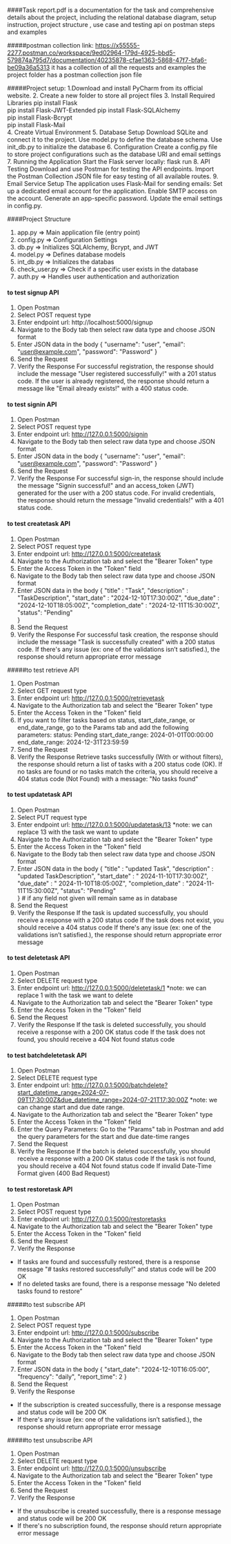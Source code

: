 ####Task report.pdf is a documentation for the task and comprehensive details about the project, including the relational database diagram, setup instruction, project structure , use case and testing api on postman steps and examples


#####postman collection link: https://x55555-2277.postman.co/workspace/9ed02964-179d-4925-bbd5-579874a795d7/documentation/40235878-cfae1363-5868-47f7-bfa6-be09a36a5313
it has a collection of all the requests and examples
the project folder has a postman collection json file 

#####Project setup:
1.Download and install PyCharm from its official website.
2. Create a new folder to store all project files 
3. Install Required Libraries
pip install Flask            
pip install Flask-JWT-Extended 
pip install Flask-SQLAlchemy  
pip install Flask-Bcrypt     
pip install Flask-Mail        
4. Create Virtual Environment
5. Database Setup
      Download SQLite and connect it to the project.
      Use model.py to define the database schema.
      Use init_db.py to initialize the database
6. Configuration
Create a config.py file to store project configurations such as the database URI and email settings
7. Running the Application
        Start the Flask server locally: flask run
8. API Testing 
Download and use Postman for testing the API endpoints.
Import the Postman Collection JSON file for easy testing of all available routes.
9. Email Service Setup
The application uses Flask-Mail for sending emails:
        Set up a dedicated email account for the application.
        Enable SMTP access on the account.
        Generate an app-specific password.
        Update the email settings in config.py.




####Project Structure 
1.	app.py => Main application file (entry point)
2.	config.py => Configuration Settings 
3.	db.py => Initializes SQLAlchemy, Bcrypt, and JWT 
4.	model.py => Defines database models
5.	int_db.py => Initializes the databas
6.	check_user.py => Check if a specific user exists in the database 
7.	auth.py => Handles user authentication and authorization



#### to test signup API
1.	Open Postman
2.	Select POST request type
3.	Enter endpoint url: http://localhost:5000/signup
4.	Navigate to the Body tab then select raw data type and choose JSON format
5.	Enter JSON data in the body
{
 "username": "user", 
 "email": "user@example.com",
 "password": "Password" 
}
6.	Send the Request
7.	Verify the Response 
For successful registration, the response should include the message 
"User registered successfully!" with a 201 status code.
If the user is already registered, the response should return a message like "Email already exists!" with a 400 status code.




#### to test signin API 
1.	Open Postman
2.	Select POST request type
3.	Enter endpoint url: http://127.0.0.1:5000/signin
4.	Navigate to the Body tab then select raw data type and choose JSON format
5.	Enter JSON data in the body
{
 "username": "user", 
 "email": "user@example.com",
 "password": "Password" 
}
6.	Send the Request
7.	Verify the Response 
For successful sign-in, the response should include the message "Signin successful!" and an access_token (JWT) generated for the user with a 200 status code.
For invalid credentials, the response should return the message "Invalid credentials!" with a 401 status code.




#### to test createtask API
1.	Open Postman
2.	Select POST request type
3.	Enter endpoint url: http://127.0.0.1:5000/createtask
4.	Navigate to the Authorization tab and select the "Bearer Token" type
5.	Enter the Access Token in the "Token" field
6.	Navigate to the Body tab then select raw data type and choose JSON format
7.	Enter JSON data in the body
{
    "title"  : "Task",
    "description"  : "TaskDescription",
    "start_date"  : "2024-12-10T17:30:00Z",
    "due_date"  :  "2024-12-10T18:05:00Z",
    "completion_date"  :  "2024-12-11T15:30:00Z",
    "status": "Pending"        
}
8.	Send the Request
9.	Verify the Response 
For successful task creation, the response should include the message 
"Task is successfully created" with a 200 status code.
If there's any issue (ex: one of the validations isn’t satisfied.), the response should return appropriate error message





#####to test retrieve API
1.	Open Postman
2.	Select GET request type
3.	Enter endpoint url: http://127.0.0.1:5000/retrievetask
4.	Navigate to the Authorization tab and select the "Bearer Token" type
5.	Enter the Access Token in the "Token" field
6.	If you want to filter tasks based on status, start_date_range, or end_date_range, go to the Params tab and add the following parameters:
status: Pending
start_date_range: 2024-01-01T00:00:00
end_date_range: 2024-12-31T23:59:59
7.	Send the Request
8.	Verify the Response 
Retrieve tasks successfully (With or without filters), the response should return a list of tasks with a 200 status code (OK).
If no tasks are found or no tasks match the criteria, you should receive a 404 status code (Not Found) with a message: "No tasks found"



#### to test updatetask API
1.	Open Postman
2.	Select PUT request type
3.	Enter endpoint url: http://127.0.0.1:5000/updatetask/13 
*note:  we can replace 13 with the task we want to update  
4.	Navigate to the Authorization tab and select the "Bearer Token" type
5.	Enter the Access Token in the "Token" field
6.	Navigate to the Body tab then select raw data type and choose JSON format
7.	Enter JSON data in the body
{
    "title"  : "updated Task",
    "description"  : "updated TaskDescription",
    "start_date"  : " 2024-11-10T17:30:00Z",
    "due_date"  :  " 2024-11-10T18:05:00Z",
    "completion_date"  :  "2024-11-11T15:30:00Z",
    "status": "Pending"        
} # if any field not given will remain same as in database
8.	Send the Request
9.	Verify the Response 
If the task is updated successfully, you should receive a response with a 200 status code
If the task does not exist, you should receive a 404 status code
If there's any issue (ex: one of the validations isn’t satisfied.), the response should return appropriate error message




 #### to test deletetask API
1.	Open Postman
2.	Select DELETE request type
3.	Enter endpoint url: http://127.0.0.1:5000/deletetask/1
*note:  we can replace 1 with the task we want to delete  
4.	Navigate to the Authorization tab and select the "Bearer Token" type
5.	Enter the Access Token in the "Token" field
6.	Send the Request
7.	Verify the Response 
If the task is deleted successfully, you should receive a response with a 200 OK status code
If the task does not found, you should receive a 404 Not found status code




#### to test batchdeletetask API
1.	Open Postman
2.	Select DELETE request type
3.	Enter endpoint url: http://127.0.0.1:5000/batchdelete?start_datetime_range=2024-07-09T17:30:00Z&due_datetime_range=2024-07-21T17:30:00Z
*note:  we can change start and due date range.
4.	Navigate to the Authorization tab and select the "Bearer Token" type
5.	Enter the Access Token in the "Token" field
6.	Enter the Query Parameters: Go to the "Params" tab in Postman and add the query parameters for the start and due date-time ranges
7.	Send the Request
8.	Verify the Response 
If the batch is deleted successfully, you should receive a response with a 200 OK status code
If the task is not found, you should receive a 404 Not found status code
If invalid Date-Time Format given (400 Bad Request)

#### to test restoretask API
1.	Open Postman
2.	Select POST request type
3.	Enter endpoint url: http://127.0.0.1:5000/restoretasks
4.	Navigate to the Authorization tab and select the "Bearer Token" type
5.	Enter the Access Token in the "Token" field
6.	Send the Request
7.	Verify the Response 
- If tasks are found and successfully restored, there is a response message "# tasks restored successfully!" and status code will be 200 OK
- If no deleted tasks are found, there is a response message "No deleted tasks found to restore”




#####to test subscribe API
1.	Open Postman
2.	Select POST request type
3.	Enter endpoint url: http://127.0.0.1:5000/subscribe
4.	Navigate to the Authorization tab and select the "Bearer Token" type
5.	Enter the Access Token in the "Token" field
6.	Navigate to the Body tab then select raw data type and choose JSON format
7.	Enter JSON data in the body
{
    "start_date": "2024-12-10T16:05:00",
    "frequency": "daily",
    "report_time": 2
}
8.	Send the Request
9.	Verify the Response 
- If the subscription is created successfully, there is a response message and status code will be 200 OK
- If there's any issue (ex: one of the validations isn’t satisfied.), the response should return appropriate error message






#####to test unsubscribe API
1.	Open Postman
2.	Select DELETE request type
3.	Enter endpoint url: http://127.0.0.1:5000/unsubscribe
4.	Navigate to the Authorization tab and select the "Bearer Token" type
5.	Enter the Access Token in the "Token" field
6.	Send the Request
7.	Verify the Response 
- If the unsubscribe is created successfully, there is a response message and status code will be 200 OK
- If there's no subscription found, the response should return appropriate error message










